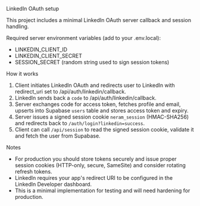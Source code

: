 LinkedIn OAuth setup

This project includes a minimal LinkedIn OAuth server callback and session handling.

Required server environment variables (add to your .env.local):

- LINKEDIN_CLIENT_ID
- LINKEDIN_CLIENT_SECRET
- SESSION_SECRET (random string used to sign session tokens)

How it works

1. Client initiates LinkedIn OAuth and redirects user to LinkedIn with redirect_uri set to /api/auth/linkedin/callback.
2. LinkedIn sends back a `code` to /api/auth/linkedin/callback.
3. Server exchanges code for access token, fetches profile and email, upserts into Supabase `users` table and stores access token and expiry.
4. Server issues a signed session cookie `neram_session` (HMAC-SHA256) and redirects back to `/auth/login?linkedin=success`.
5. Client can call `/api/session` to read the signed session cookie, validate it and fetch the user from Supabase.

Notes

- For production you should store tokens securely and issue proper session cookies (HTTP-only, secure, SameSite) and consider rotating refresh tokens.
- LinkedIn requires your app's redirect URI to be configured in the LinkedIn Developer dashboard.
- This is a minimal implementation for testing and will need hardening for production.
